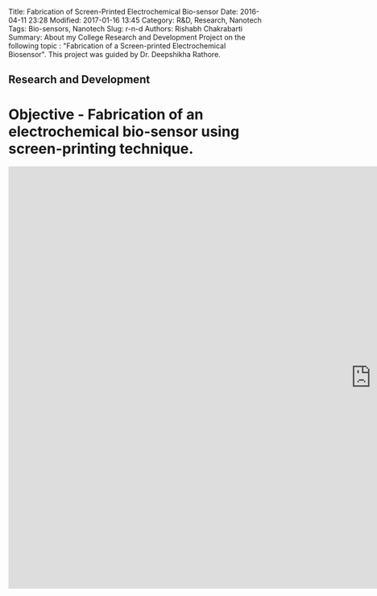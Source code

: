 Title: Fabrication of Screen-Printed Electrochemical Bio-sensor
Date: 2016-04-11 23:28
Modified: 2017-01-16 13:45
Category: R&D, Research, Nanotech
Tags: Bio-sensors, Nanotech
Slug: r-n-d
Authors: Rishabh Chakrabarti
Summary: About my College Research and Development Project on the following topic : "Fabrication of a Screen-printed Electrochemical Biosensor". This project was guided by Dr. Deepshikha Rathore.

## Research and Development

# Objective - Fabrication of an electrochemical bio-sensor using screen-printing technique.

<iframe src="https://docs.google.com/presentation/d/1Z_erNO3TCpC9kJ9EmaIJs6_OyWsKrVGOxaMas7Nalao/embed?start=true&loop=true&delayms=3000" frameborder="0" width="1440" height="839" allowfullscreen="true" mozallowfullscreen="true" webkitallowfullscreen="true"></iframe>
